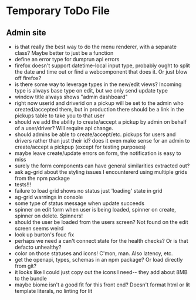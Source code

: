 # Temporary ToDo File

## Admin site
- is that really the best way to do the menu renderer, with a separate class? Maybe better to just be a function
- define an error type for dumprun api errors
- firefox doesn't support datetime-local input type, probably ought to split the date and time out or find a webcomponent that does it. Or just blow off firefox?
- is there some way to leverage types in the new/edit views? Incoming type is always base type on edit, but we only send update type
- window title always shows "admin dashboard"
- right now userid and driverid on a pickup will be set to the admin who created/accepted them, but in production there should be a link in the pickups table to take you to that user
- should we add the ability to create/accept a pickup by admin on behalf of a user/driver? Will require api change.
- should admins be able to create/accept/etc. pickups for users and drivers rather than just their id? does it even make sense for an admin to create/accept a pickpup (except for testing purposes)
- maybe leave create/update errors on form, the notification is easy to miss
- surely the form components can have general similarities extracted out?
- ask ag-grid about the styling issues I encountererd using multiple grids from the npm package
- tests!!!
- failure to load grid shows no status just 'loading' state in grid
- ag-grid warnings in console
- some type of status message when update succeeds
- spinner on edit form when user is being loaded, spinner on create, spinner on delete. Spinners!
- should the user be loaded from the users screen? Not found on the edit screen seems weird
- look up burton's fouc fix
- perhaps we need a can't connect state for the health checks? Or is that defacto unhealthy?
- color on those statuses and icons! C'mon, man. Also latency, etc.
- get the openapi, types, schemas in an npm package? Or load directly from git?
- it looks like I could just copy out the icons I need-- they add about 8MB to the bundle
- maybe biome isn't a good fit for this front end? Doesn't format html or lit template literals, no linting for lit

